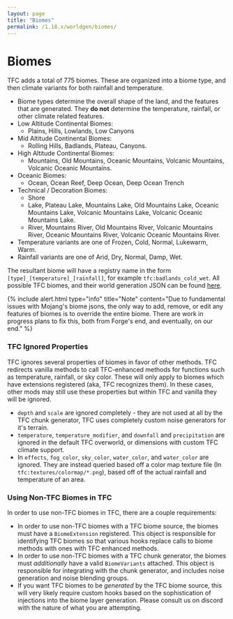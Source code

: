```yaml
---
layout: page
title: "Biomes"
permalink: /1.18.x/worldgen/biomes/
---
```


# Biomes

TFC adds a total of 775 biomes. These are organized into a biome type, and then climate variants for both rainfall and temperature.

- Biome types determine the overall shape of the land, and the features that are generated. They **do not** determine the temperature, rainfall, or other climate related features.
- Low Altitude Continental Biomes:
  - Plains, Hills, Lowlands, Low Canyons
- Mid Altitude Continental Biomes:
  - Rolling Hills, Badlands, Plateau, Canyons.
- High Altitude Continental Biomes:
  - Mountains, Old Mountains, Oceanic Mountains, Volcanic Mountains, Volcanic Oceanic Mountains.
- Oceanic Biomes:
  - Ocean, Ocean Reef, Deep Ocean, Deep Ocean Trench
- Technical / Decoration Biomes:
  - Shore
  - Lake, Plateau Lake, Mountains Lake, Old Mountains Lake, Oceanic Mountains Lake, Volcanic Mountains Lake, Volcanic Oceanic Mountains Lake.
  - River, Mountains River, Old Mountains River, Volcanic Mountains River, Oceanic Mountains River, Volcanic Oceanic Mountains River.
- Temperature variants are one of Frozen, Cold, Normal, Lukewarm, Warm.
- Rainfall variants are one of Arid, Dry, Normal, Damp, Wet.

The resultant biome will have a registry name in the form `[type]_[temperature]_[rainfall]`, for example `tfc:badlands_cold_wet`. All possible TFC biomes, and their world generation JSON can be found [here](https://github.com/TerraFirmaCraft/TerraFirmaCraft/tree/1.16.x/src/main/resources/data/tfc/worldgen/biome).

{% include alert.html type="info" title="Note" content="Due to fundamental issues with Mojang's biome jsons, the only way to add, remove, or edit any features of biomes is to override the entire biome. There are work in progress plans to fix this, both from Forge's end, and eventually, on our end." %}

### TFC Ignored Properties

TFC ignores several properties of biomes in favor of other methods. TFC redirects vanilla methods to call TFC-enhanced methods for functions such as temperature, rainfall, or sky color. These will only apply to biomes which have extensions registered (aka, TFC recognizes them). In these cases, other mods may still use these properties but within TFC and vanilla they will be ignored.

- `depth` and `scale` are ignored completely - they are not used at all by the TFC chunk generator, TFC uses completely custom noise generators for it's terrain.
- `temperature`, `temperature_modifier`, and `downfall` and `precipitation` are ignored in the default TFC overworld, or dimensions with custom TFC climate support.
- In `effects`, `fog_color`, `sky_color`, `water_color`, and `water_color` are ignored. They are instead queried based off a color map texture file (In `tfc:textures/colormap/*.png`), based off of the actual rainfall and temperature of an area.

### Using Non-TFC Biomes in TFC

In order to use non-TFC biomes in TFC, there are a couple requirements:

- In order to use non-TFC biomes with a TFC biome source, the biomes must have a `BiomeExtension` registered. This object is responsible for identifying TFC biomes so that various hooks replace calls to biome methods with ones with TFC enhanced methods.
- In order to use non-TFC biomes with a TFC chunk generator, the biomes must *additionally* have a valid `BiomeVariants` attached. This object is responsible for integrating with the chunk generator, and includes noise generation and noise blending groups.
- If you want TFC biomes to be *generated* by the TFC biome source, this will very likely require custom hooks based on the sophistication of injections into the biome layer generation. Please consult us on discord with the nature of what you are attempting.
